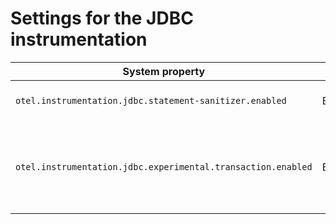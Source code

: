 # Settings for the JDBC instrumentation

| System property                                              | Type    | Default | Description                                                                              |
|--------------------------------------------------------------|---------|---------|------------------------------------------------------------------------------------------|
| `otel.instrumentation.jdbc.statement-sanitizer.enabled`      | Boolean | `true`  | Enables the DB statement sanitization.                                                   |
| `otel.instrumentation.jdbc.experimental.transaction.enabled` | Boolean | `false` | Enables experimental instrumentation to create spans for COMMIT and ROLLBACK operations. |
